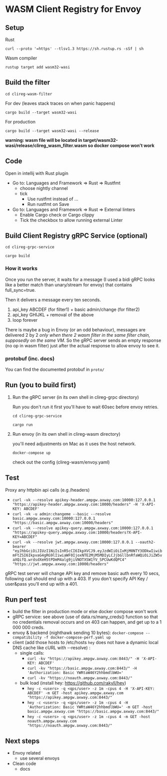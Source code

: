 # WASM Client Registry for Envoy

## Setup

Rust

`curl --proto '=https' --tlsv1.3 https://sh.rustup.rs -sSf | sh`

Wasm compiler

`rustup target add wasm32-wasi`

## Build the filter
`cd clireg-wasm-filter`

For dev (leaves stack traces on when panic happens)

`cargo build --target wasm32-wasi`


For production

`cargo build --target wasm32-wasi --release`

**warning: wasm file will be located in target/wasm32-wasi/release/clireg_wasm_filter.wasm so docker compose won't work** 

## Code

Open in intellij with Rust plugin

* Go to: Languages and Framework => Rust => Rustfmt
  * choose nightly channel
  * tick
    * Use rustfmt instead of ...
    * Run rustfmt on Save
* Go to: Languages and Framework => Rust => External linters
  * Enable Cargo check or Cargo clippy
  * Tick the checkbox to allow running external Linter

## Build Client Registry gRPC Service (optional)

`cd clireg-grpc-service`

`cargo build`

### How it works

Once you run the server, it waits for a message (I used a bidi gRPC looks like a better match than unary/stream for envoy) that contains full_sync=true.

Then it delivers a message every ten seconds.
1. api_key ABCDEF (for filter1) + basic admin/change (for filter2)
2. api_key GHIJKL + removal of the above
3. loop forever

There is maybe a bug in Envoy (or an odd behaviour), messages are delivered 2 by 2 
*only when there 2 wasm filter in the same filter chain, supposedly on the same VM*.
So the gRPC server sends an empty response (no op in wasm filter) just after the actual response to allow envoy to see it.

### protobuf (inc. docs)

You can find the documented protobuf in `proto/` 

## Run (you to build first)

1. Run the gRPC server (in its own shell in clireg-grpc directory) 

   Run you don't run it first you'll have to wait 60sec before envoy retries.

   `cd clireg-grpc-service`

   `cargo run`

2. Run envoy (in its own shell in clireg-wasm directory)

   you'll need adjustments on Mac as it uses the host network.

   `docker-compose up`

   check out the config (clireg-wasm/envoy.yaml)

## Test

Proxy any httpbin api calls (e.g /headers)

* `curl -vk --resolve apikey-header.ampgw.axway.com:10000:127.0.0.1 "https://apikey-header.ampgw.axway.com:10000/headers" -H 'X-API-KEY: ABCDEF'`
* `curl -vk -u admin:changeme --basic --resolve basic.ampgw.axway.com:10000:127.0.0.1 "https://basic.ampgw.axway.com:10000/headers"`
* `curl -vk --resolve apikey-query.ampgw.axway.com:10000:127.0.0.1 "https://apikey-query.ampgw.axway.com:10000/headers?X-API-KEY=ABCDEF"`
* `curl -vk --resolve jwt.ampgw.axway.com:10000:127.0.0.1 --oauth2-bearer "eyJhbGciOiJIUzI1NiIsInR5cCI6IkpXVCJ9.eyJzdWIiOiIxMjM0NTY3ODkwIiwibmFtZSI6IkpvaG4gRG9lIiwiaWF0IjoxNTE2MjM5MDIyLCJjbGllbnRfaWQiOiJiZW5vaXQifQ.wrdsdXeH5tPDmM4alg9jiVNOTXSW1YV_SPCUwKdQPC4" "https://jwt.ampgw.axway.com:10000/headers"`

gRPC test server will change API key and remove basic auth every 10 secs, following call should end up with a 403.
If you don't specify API Key / user&pass you'll end up with a 401.

## Run perf test
* build the filter in production mode or else docker compose won't work 
* gRPC service: see above (use of data.rs/many_creds() function so that no credentials removal occurs and on 403 can happen, and get up to a 1 000 000 creds.
* envoy & backend (nighthawk sending 10 bytes): `docker-compose --compatibility -f docker-compose-perf.yaml up`
* client (add those hosts to /etc/hosts `hey` does not have a dynamic local DNS cache like cURL with --resolve) :
  * single calls:
    * `curl -kv "https://apikey.ampgw.axway.com:8443/" -H 'X-API-KEY: ABCDEF'`
    * `curl -kv "https://basic.ampgw.axway.com:8443/" -H 'Authorization: Basic YWRtaW46Y2hhbmdlbWU='`
    * `curl -kv "https://noauth.ampgw.axway.com:8443/"`
  * bulk load (install hey: https://github.com/rakyll/hey)
    * `hey -c <users> -q <qps/user> -z 1m -cpus 4 -H 'X-API-KEY: ABCDEF' -m GET -host apikey.ampgw.axway.com "https://apikey.ampgw.axway.com:8443/"`
    * `hey -c <users> -q <qps/user> -z 1m -cpus 4 -H 'Authorization: Basic YWRtaW46Y2hhbmdlbWU=' -m GET -host basic.ampgw.axway.com "https://basic.ampgw.axway.com:8443/"`
    * `hey -c <users> -q <qps/user> -z 1m -cpus 4 -m GET -host noauth.ampgw.axway.com "https://noauth.ampgw.axway.com:8443/"`

## Next steps

* Envoy related
   * use several envoys
* Clean code
  * docs

